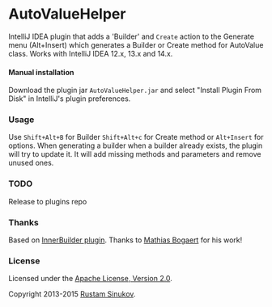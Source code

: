 AutoValueHelper
============

IntelliJ IDEA plugin that adds a 'Builder' and `Create` action to the Generate menu (Alt+Insert)
which generates a Builder or Create method for AutoValue class. Works with IntelliJ IDEA 12.x, 13.x and 14.x.

#### Manual installation

Download the plugin jar `AutoValueHelper.jar` and select "Install Plugin From Disk" in IntelliJ's plugin preferences.

### Usage

Use `Shift+Alt+B` for Builder `Shift+Alt+c` for Create method or `Alt+Insert` for options.
When generating a builder when a builder already exists, the plugin will try to update it.
It will add missing methods and parameters and remove unused ones.

### TODO

Release to plugins repo

### Thanks
Based on [InnerBuilder plugin](https://github.com/analytically/innerbuilder).
Thanks to [Mathias Bogaert](https://github.com/analytically) for his work!

### License

Licensed under the [Apache License, Version 2.0](http://www.apache.org/licenses/LICENSE-2.0).

Copyright 2013-2015 [Rustam Sinukov](mailto:rxsinukov@gmail.com).
